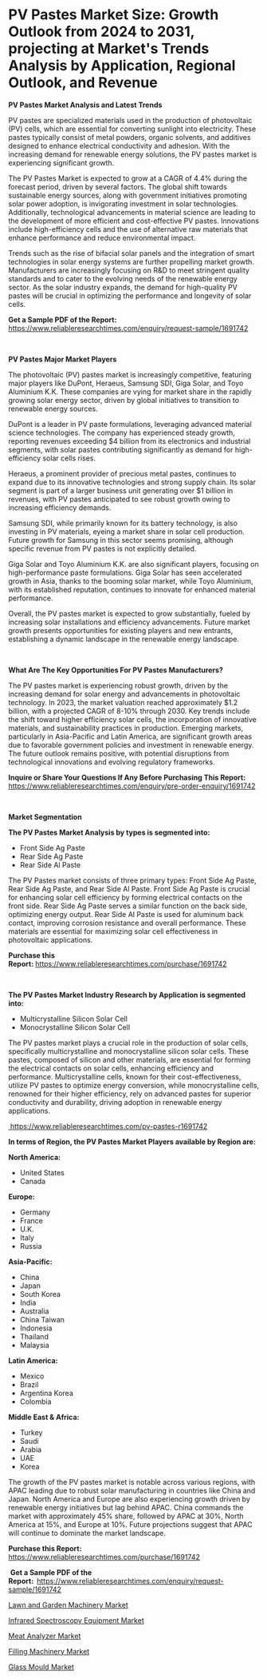 <p><h1>PV Pastes Market Size: Growth Outlook from 2024 to 2031, projecting at Market's Trends Analysis by Application, Regional Outlook, and Revenue</h1></p><p><strong>PV Pastes Market Analysis and Latest Trends</strong></p>
<p><p>PV pastes are specialized materials used in the production of photovoltaic (PV) cells, which are essential for converting sunlight into electricity. These pastes typically consist of metal powders, organic solvents, and additives designed to enhance electrical conductivity and adhesion. With the increasing demand for renewable energy solutions, the PV pastes market is experiencing significant growth.</p><p>The PV Pastes Market is expected to grow at a CAGR of 4.4% during the forecast period, driven by several factors. The global shift towards sustainable energy sources, along with government initiatives promoting solar power adoption, is invigorating investment in solar technologies. Additionally, technological advancements in material science are leading to the development of more efficient and cost-effective PV pastes. Innovations include high-efficiency cells and the use of alternative raw materials that enhance performance and reduce environmental impact.</p><p>Trends such as the rise of bifacial solar panels and the integration of smart technologies in solar energy systems are further propelling market growth. Manufacturers are increasingly focusing on R&D to meet stringent quality standards and to cater to the evolving needs of the renewable energy sector. As the solar industry expands, the demand for high-quality PV pastes will be crucial in optimizing the performance and longevity of solar cells.</p></p>
<p><strong>Get a Sample PDF of the Report:&nbsp;</strong> <a href="https://www.reliableresearchtimes.com/enquiry/request-sample/1691742?utm_campaign=1719&utm_medium=2&utm_source=Github&utm_content=ia&utm_term=19102024&utm_id=pv-pastes">https://www.reliableresearchtimes.com/enquiry/request-sample/1691742</a></p>
<p>&nbsp;</p>
<p><strong>PV Pastes Major Market Players</strong></p>
<p><p>The photovoltaic (PV) pastes market is increasingly competitive, featuring major players like DuPont, Heraeus, Samsung SDI, Giga Solar, and Toyo Aluminium K.K. These companies are vying for market share in the rapidly growing solar energy sector, driven by global initiatives to transition to renewable energy sources.</p><p>DuPont is a leader in PV paste formulations, leveraging advanced material science technologies. The company has experienced steady growth, reporting revenues exceeding $4 billion from its electronics and industrial segments, with solar pastes contributing significantly as demand for high-efficiency solar cells rises.</p><p>Heraeus, a prominent provider of precious metal pastes, continues to expand due to its innovative technologies and strong supply chain. Its solar segment is part of a larger business unit generating over $1 billion in revenues, with PV pastes anticipated to see robust growth owing to increasing efficiency demands.</p><p>Samsung SDI, while primarily known for its battery technology, is also investing in PV materials, eyeing a market share in solar cell production. Future growth for Samsung in this sector seems promising, although specific revenue from PV pastes is not explicitly detailed.</p><p>Giga Solar and Toyo Aluminium K.K. are also significant players, focusing on high-performance paste formulations. Giga Solar has seen accelerated growth in Asia, thanks to the booming solar market, while Toyo Aluminium, with its established reputation, continues to innovate for enhanced material performance.</p><p>Overall, the PV pastes market is expected to grow substantially, fueled by increasing solar installations and efficiency advancements. Future market growth presents opportunities for existing players and new entrants, establishing a dynamic landscape in the renewable energy landscape.</p></p>
<p>&nbsp;</p>
<p><strong>What Are The Key Opportunities For PV Pastes Manufacturers?</strong></p>
<p><p>The PV pastes market is experiencing robust growth, driven by the increasing demand for solar energy and advancements in photovoltaic technology. In 2023, the market valuation reached approximately $1.2 billion, with a projected CAGR of 8-10% through 2030. Key trends include the shift toward higher efficiency solar cells, the incorporation of innovative materials, and sustainability practices in production. Emerging markets, particularly in Asia-Pacific and Latin America, are significant growth areas due to favorable government policies and investment in renewable energy. The future outlook remains positive, with potential disruptions from technological innovations and evolving regulatory frameworks.</p></p>
<p><strong>Inquire or Share Your Questions If Any Before Purchasing This Report:</strong> <a href="https://www.reliableresearchtimes.com/enquiry/pre-order-enquiry/1691742?utm_campaign=1719&utm_medium=2&utm_source=Github&utm_content=ia&utm_term=19102024&utm_id=pv-pastes">https://www.reliableresearchtimes.com/enquiry/pre-order-enquiry/1691742</a></p>
<p>&nbsp;</p>
<p><strong>Market Segmentation</strong></p>
<p><strong>The PV Pastes Market Analysis by types is segmented into:</strong></p>
<p><ul><li>Front Side Ag Paste</li><li>Rear Side Ag Paste</li><li>Rear Side Al Paste</li></ul></p>
<p><p>The PV Pastes market consists of three primary types: Front Side Ag Paste, Rear Side Ag Paste, and Rear Side Al Paste. Front Side Ag Paste is crucial for enhancing solar cell efficiency by forming electrical contacts on the front side. Rear Side Ag Paste serves a similar function on the back side, optimizing energy output. Rear Side Al Paste is used for aluminum back contact, improving corrosion resistance and overall performance. These materials are essential for maximizing solar cell effectiveness in photovoltaic applications.</p></p>
<p><strong>Purchase this Report:&nbsp;</strong><a href="https://www.reliableresearchtimes.com/purchase/1691742?utm_campaign=1719&utm_medium=2&utm_source=Github&utm_content=ia&utm_term=19102024&utm_id=pv-pastes">https://www.reliableresearchtimes.com/purchase/1691742</a></p>
<p>&nbsp;</p>
<p><strong>The PV Pastes Market Industry Research by Application is segmented into:</strong></p>
<p><ul><li>Multicrystalline Silicon Solar Cell</li><li>Monocrystalline Silicon Solar Cell</li></ul></p>
<p><p>The PV pastes market plays a crucial role in the production of solar cells, specifically multicrystalline and monocrystalline silicon solar cells. These pastes, composed of silicon and other materials, are essential for forming the electrical contacts on solar cells, enhancing efficiency and performance. Multicrystalline cells, known for their cost-effectiveness, utilize PV pastes to optimize energy conversion, while monocrystalline cells, renowned for their higher efficiency, rely on advanced pastes for superior conductivity and durability, driving adoption in renewable energy applications.</p></p>
<p><a href="https://www.reliableresearchtimes.com/pv-pastes-r1691742?utm_campaign=1719&utm_medium=2&utm_source=Github&utm_content=ia&utm_term=19102024&utm_id=pv-pastes">&nbsp;https://www.reliableresearchtimes.com/pv-pastes-r1691742</a></p>
<p><strong>In terms of Region, the PV Pastes Market Players available by Region are:</strong></p>
<p>
    <p> <strong> North America: </strong>
        <ul>
            <li>United States</li>
            <li>Canada</li>
        </ul>
        </p> 
    <p> <strong> Europe: </strong>
        <ul>
            <li>Germany</li>
            <li>France</li>
            <li>U.K.</li>
            <li>Italy</li>
            <li>Russia</li>
        </ul>
        </p> 
    <p> <strong> Asia-Pacific: </strong>
        <ul>
            <li>China</li>
            <li>Japan</li>
            <li>South Korea</li>
            <li>India</li>
            <li>Australia</li>
            <li>China Taiwan</li>
            <li>Indonesia</li>
            <li>Thailand</li>
            <li>Malaysia</li>
        </ul>
        </p> 
    <p> <strong> Latin America: </strong>
        <ul>
            <li>Mexico</li>
            <li>Brazil</li>
            <li>Argentina Korea</li>
            <li>Colombia</li>
        </ul>
        </p> 
    <p> <strong> Middle East & Africa: </strong>
        <ul>
            <li>Turkey</li>
            <li>Saudi</li>
            <li>Arabia</li>
            <li>UAE</li>
            <li>Korea</li>
        </ul>
    </p>
    </p>
<p><p>The growth of the PV pastes market is notable across various regions, with APAC leading due to robust solar manufacturing in countries like China and Japan. North America and Europe are also experiencing growth driven by renewable energy initiatives but lag behind APAC. China commands the market with approximately 45% share, followed by APAC at 30%, North America at 15%, and Europe at 10%. Future projections suggest that APAC will continue to dominate the market landscape.</p></p>
<p><strong>Purchase this Report: </strong><a href="https://www.reliableresearchtimes.com/purchase/1691742?utm_campaign=1719&utm_medium=2&utm_source=Github&utm_content=ia&utm_term=19102024&utm_id=pv-pastes">https://www.reliableresearchtimes.com/purchase/1691742</a></p>
<p>&nbsp;<strong>Get a Sample PDF of the Report:&nbsp;&nbsp;</strong><a href="https://www.reliableresearchtimes.com/enquiry/request-sample/1691742?utm_campaign=1719&utm_medium=2&utm_source=Github&utm_content=ia&utm_term=19102024&utm_id=pv-pastes">https://www.reliableresearchtimes.com/enquiry/request-sample/1691742</a></p>
<p><strong></strong></p>
<p><p><a href="https://www.linkedin.com/pulse/pioneering-growth-analyzing-global-lawn-garden-machinery-market-vuu4c?utm_campaign=1719&utm_medium=2&utm_source=Github&utm_content=ia&utm_term=19102024&utm_id=pv-pastes">Lawn and Garden Machinery Market</a></p><p><a href="https://www.linkedin.com/pulse/navigating-global-infrared-spectroscopy-equipment-market-from-tsntc?utm_campaign=1719&utm_medium=2&utm_source=Github&utm_content=ia&utm_term=19102024&utm_id=pv-pastes">Infrared Spectroscopy Equipment Market</a></p><p><a href="https://www.linkedin.com/pulse/evolution-meat-analyzer-market-key-shifts-from-2024-2031-iris-sight-hqgxc?utm_campaign=1719&utm_medium=2&utm_source=Github&utm_content=ia&utm_term=19102024&utm_id=pv-pastes">Meat Analyzer Market</a></p><p><a href="https://www.linkedin.com/pulse/filling-machinery-market-share-size-trends-industry-analysis-2p5qc?utm_campaign=1719&utm_medium=2&utm_source=Github&utm_content=ia&utm_term=19102024&utm_id=pv-pastes">Filling Machinery Market</a></p><p><a href="https://www.linkedin.com/pulse/glass-mould-market-pulse-127-expansion-blueprint-2024-2031-u7m3c?utm_campaign=1719&utm_medium=2&utm_source=Github&utm_content=ia&utm_term=19102024&utm_id=pv-pastes">Glass Mould Market</a></p></p>